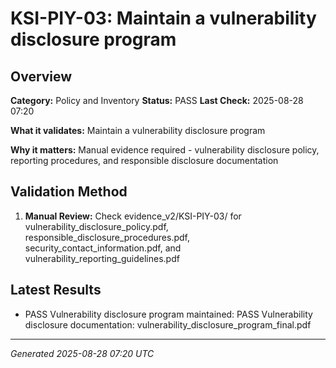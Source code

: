 # KSI-PIY-03: Maintain a vulnerability disclosure program

## Overview

**Category:** Policy and Inventory
**Status:** PASS
**Last Check:** 2025-08-28 07:20

**What it validates:** Maintain a vulnerability disclosure program

**Why it matters:** Manual evidence required - vulnerability disclosure policy, reporting procedures, and responsible disclosure documentation

## Validation Method

1. **Manual Review:** Check evidence_v2/KSI-PIY-03/ for vulnerability_disclosure_policy.pdf, responsible_disclosure_procedures.pdf, security_contact_information.pdf, and vulnerability_reporting_guidelines.pdf

## Latest Results

- PASS Vulnerability disclosure program maintained: PASS Vulnerability disclosure documentation: vulnerability_disclosure_program_final.pdf

---
*Generated 2025-08-28 07:20 UTC*